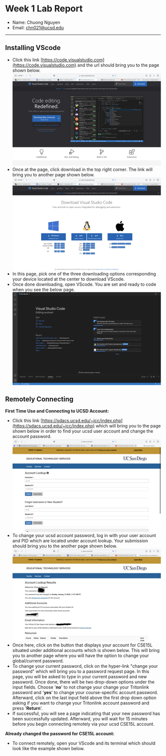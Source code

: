 # Week 1 Lab Report

- Name: Chuong Nguyen
- Email: chn021@ucsd.edu

---

## Installing VScode

- Click this link [https://code.visualstudio.com](https://code.visualstudio.com) and the url should bring you to the page shown below.
![Image-2](https://github.com/chuongnguyen26/cse15l-lab-reports/blob/main/Step-1.png)
- Once at the page, click download in the top right corner. The link will bring you to another page shown below.
![Image-2](https://github.com/chuongnguyen26/cse15l-lab-reports/blob/main/Step-2.png)
- In this page, pick one of the three downloading options corresponding your device located at the center to download VScode.
- Once done downloading, open VScode. You are set and ready to code when you see the below page.
![Image-3](https://github.com/chuongnguyen26/cse15l-lab-reports/blob/main/Step-3.png)

## Remotely Connecting

**First Time Use and Connecting to UCSD Account:**
- Click this link [https://sdacs.ucsd.edu/~icc/index.php](https://sdacs.ucsd.edu/~icc/index.php) which will bring you to the page shown below in order to find your ucsd user account and change the account password.
![Image_4](https://github.com/chuongnguyen26/cse15l-lab-reports/blob/main/Step-6.png)
- To change your ucsd account password, log in with your user account and PID which are located under account lookup. Your submission should bring you to the another page shown below.
![Image-5](https://github.com/chuongnguyen26/cse15l-lab-reports/blob/main/Step-7.png)
- Once here, click on the button that displays your account for CSE15L situated under additional accounts which is shown below. This will bring you to another page where you will have the option to change your global/current password.
- To change your current password, click on the hyper-link "change your password" which will bring you to a password request page. In this page, you will be asked to type in your current password and new password. Once done, there will be two drop-down options under the input fields. Choose '**no**' to not change your change your Tritonlink password and '**yes**' to change your course-specific account password. Afterward, click on the last input field above the first drop down option asking if you want to change your Tritonlink account password and press '**Return**'.
- If successful, you will see a page indicating that your new password has been successfully updated. Afterward, you will wait for 15 minutes before you begin connecting remotely via your ucsd CSE15L account.

**Already changed the password for CSE15L account:** 
- To connect remotely, open your VScode and its terminal which should look like the example shown below.
